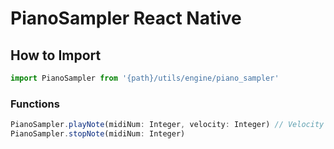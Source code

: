 # PianoSampler React Native

## How to Import

```javascript
import PianoSampler from '{path}/utils/engine/piano_sampler'
```

### Functions

```javascript
PianoSampler.playNote(midiNum: Integer, velocity: Integer) // Velocity : 0~127
PianoSampler.stopNote(midiNum: Integer)
```